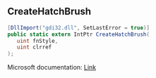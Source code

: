 ## CreateHatchBrush

```csharp
[DllImport("gdi32.dll", SetLastError = true)]
public static extern IntPtr CreateHatchBrush(
   uint fnStyle,
   uint clrref
);
```

Microsoft documentation: [Link](https://docs.microsoft.com/en-us/windows/win32/api/wingdi/nf-wingdi-createhatchbrush)
